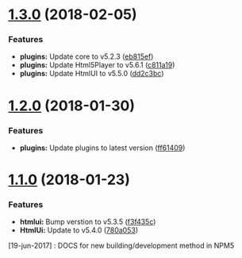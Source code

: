 <a name="1.3.0"></a>
# [1.3.0](https://github.com/meisterplayer/target-bnr/compare/v1.2.0...v1.3.0) (2018-02-05)


### Features

* **plugins:** Update core to v5.2.3 ([eb815ef](https://github.com/meisterplayer/target-bnr/commit/eb815ef))
* **plugins:** Update Html5Player to v5.6.1 ([c811a19](https://github.com/meisterplayer/target-bnr/commit/c811a19))
* **plugins:** Update HtmlUI to v5.5.0 ([dd2c3bc](https://github.com/meisterplayer/target-bnr/commit/dd2c3bc))



<a name="1.2.0"></a>
# [1.2.0](https://github.com/meisterplayer/target-bnr/compare/v1.1.1...v1.2.0) (2018-01-30)


### Features

* **plugins:** Update plugins to latest version ([ff61409](https://github.com/meisterplayer/target-bnr/commit/ff61409))



<a name="1.1.0"></a>
# [1.1.0](https://github.com/meisterplayer/target-bnr/compare/v1.0.0...v1.1.0) (2018-01-23)


### Features

* **htmlui:** Bump verstion to v5.3.5 ([f3f435c](https://github.com/meisterplayer/target-bnr/commit/f3f435c))
* **HtmlUi:** Update to v5.4.0 ([780a053](https://github.com/meisterplayer/target-bnr/commit/780a053))



[19-jun-2017] : DOCS for new building/development method in NPM5
